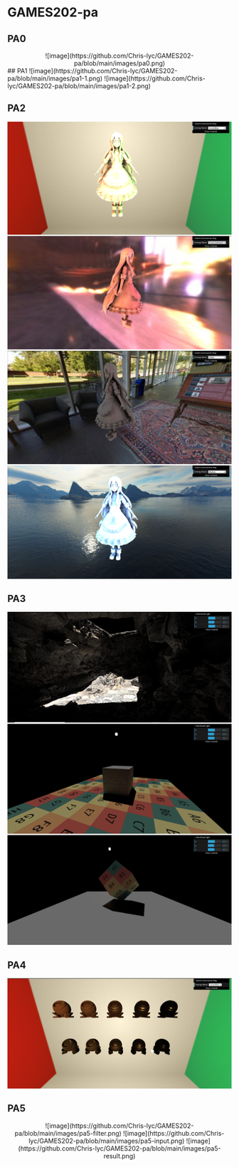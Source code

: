 # GAMES202-pa

## PA0
<center>
![image](https://github.com/Chris-lyc/GAMES202-pa/blob/main/images/pa0.png)
</center>
## PA1
![image](https://github.com/Chris-lyc/GAMES202-pa/blob/main/images/pa1-1.png)
![image](https://github.com/Chris-lyc/GAMES202-pa/blob/main/images/pa1-2.png)

## PA2
![image](https://github.com/Chris-lyc/GAMES202-pa/blob/main/images/pa2-CornellBox.png)
![image](https://github.com/Chris-lyc/GAMES202-pa/blob/main/images/pa2-GraceCathedral.png)
![image](https://github.com/Chris-lyc/GAMES202-pa/blob/main/images/pa2-Indoor.png)
![image](https://github.com/Chris-lyc/GAMES202-pa/blob/main/images/pa2-Skybox.png)

## PA3
![image](https://github.com/Chris-lyc/GAMES202-pa/blob/main/images/pa3-cave.png)
![image](https://github.com/Chris-lyc/GAMES202-pa/blob/main/images/pa3-cube1.png)
![image](https://github.com/Chris-lyc/GAMES202-pa/blob/main/images/pa3-cube2.png)

## PA4
![image](https://github.com/Chris-lyc/GAMES202-pa/blob/main/images/pa4.png)

## PA5
<center>
![image](https://github.com/Chris-lyc/GAMES202-pa/blob/main/images/pa5-filter.png)
![image](https://github.com/Chris-lyc/GAMES202-pa/blob/main/images/pa5-input.png)
![image](https://github.com/Chris-lyc/GAMES202-pa/blob/main/images/pa5-result.png)
</center>
